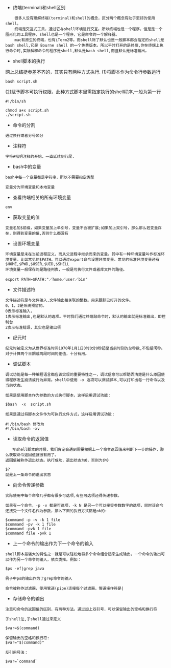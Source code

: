 * 终端(terminal)和shell区别

```
    很多人没有理解终端(terminal)和shell的概念，区分两个概念有助于更好的使用shell。
    终端是交互式工具，通过它与shell环境进行交互。所以终端也是一个程序，但是是一个图形化的工具程序，shell也是一个程序，它是命令的一个解释器。
    mac有原生的终端，也有iTerm2等。而shell除了默认也是一般脚本都会指定的shell是bash shell,它是 Bourne shell 的一个免费版本。所以平时打开的是终端,你在终端上执行命令时,实际解释命令的程序是shell,默认是bash shell,而且默认是标准输出。
```

* shell脚本的执行

网上总结挺参差不齐的，其实只有两种方式执行.
(1)将脚本作为命令行参数运行

``` 
bash script.sh
```

(2)赋予脚本可执行权限，此种方式脚本里需指定执行的shell程序,一般为第一行

```
#!/bin/sh
```

```\chmod a+x script.sh
chmod a+x script.sh
./script.sh
```

* 命令的分割

```
通过换行或者分号区分
```

* 注释符

```
字符#指明注释的开始，一直延续到行尾.
```

* bash中的变量

```
bash中每一个变量都是字符串，所以不需要指定类型
```

```
变量分为环境变量和本地变量
```

* 查看终端相关的所有环境变量

```
env
```

* 获取变量的值

```
变量名加$前缀，如果变量加上单引号，变量不会被扩展;如果加上双引号，那么那么若变量存在，则得到变量的值,否则什么都没有
```

* 设置环境变量

```
环境变量是未在当前进程定义，而从父进程中继承而来的变量。其中有一种环境变量叫作标准环境变量。比如常见的$PATH。可以通过export命令设置环境变量。常见的标准环境变量还有$HOME,$PWD,$USER,$UID,$SHELL
环境变量一般保存的是路径列表，一般是可执行文件或者库文件的路径。
```

```
export PATH=$PATH:"／home／user／bin"
```

* 文件描述符

```
文件描述符是与文件输入,文件输出相关联的整数。用来跟踪已打开的文件。
0，1，2是系统预留的。
0表示标准输入，
1表示标准输出,也是默认的选项。平时我们通过终端敲命令时，默认的输出就是标准输出，即控制台
2表示标准错误，其实也是输出项
```

* 纪元时

```
纪元时被定义为从世界标准时间1970年1月1日0时0分0秒起至当前时刻的总秒数,不包括闰秒。对于计算两个日期或两段时间的差值，十分有用。
```

* 调试脚本

```
调试功能是每一种编程语言都应该实现的重要特性之一，调试信息可以帮助弄清楚是什么原因使得程序发生崩溃或行为异常。shell中使用 -x 选项可以调试脚本,可以打印出每一行命令以及当前状态。
```
```
如果是使用脚本作为参数的方式执行脚本，这样启用调试功能：
```
```
$bash  -x  script.sh
```

```
如果是通过将脚本文件作为可执行文件方式，这样启用调试功能：
```
```
#!/bin/bash 修改为
#!/bin/bash -xv
```

* 读取命令的返回值

```
   写shell脚本的时候，我们肯定会遇到需要根据上一个命令返回值来判断下一步的操作，那么获取命令返回值就很有用了。
返回值被称作退出状态。执行成功，退出状态为0，否则为非0
```

```
$?
就是上一条命令的退出状态
```

* 向命令传递参数

```
实际使用中每个命令几乎都有很多可选项,有些可选项还得传递参数。
```

```
如果有一个命令，-p -v 都是可选项，-k N 是另一个可以接受参数数字的选项，同时该命令还接受一个文件名作为参数，那么下面的执行方式都是ok的:
```

```
$command -p -v -k 1 file
$command -pv -k 1 file
$command -pvk 1 file
$command file -pvk 1
```

* 上一个命令的输出作为下一个命令的输入

```
shell脚本最强大的特性之一就是可以轻松地将多个命令组合起来生成输出，一个命令的输出可以作为另一个命令的输入，依次类推。例如：
```

````
$ps -ef|grep java
````

```
例子中ps的输出作为了grep命令的输入
```

```
命令被称作过滤器，使用管道(pipe)连接每个过滤器，管道操作符是|
```

* 存储命令的输出

```
注意和命令的返回值的区别，有两种方法。通过加上双引号，可以保留输出的空格和换行符
```

```
子shell法,子shell通过来定义
```

```
$var=$(command)

保留输出的空格和换行符:
$var="$(command)"
```

```
反引用号法：
```

```
$var=`command`
```




